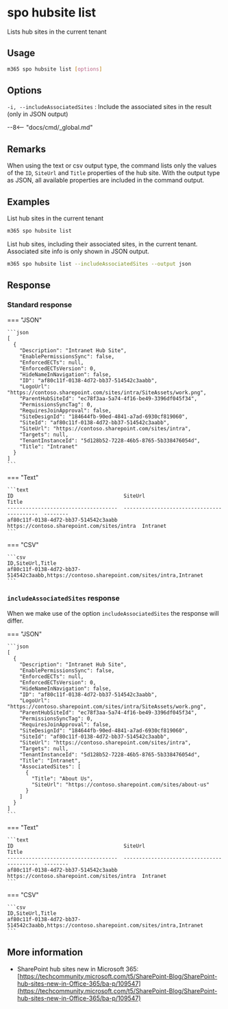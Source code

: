# spo hubsite list

Lists hub sites in the current tenant

## Usage

```sh
m365 spo hubsite list [options]
```

## Options

`-i, --includeAssociatedSites`
: Include the associated sites in the result (only in JSON output)

--8<-- "docs/cmd/_global.md"

## Remarks

When using the text or csv output type, the command lists only the values of the `ID`, `SiteUrl` and `Title` properties of the hub site. With the output type as JSON, all available properties are included in the command output.

## Examples

List hub sites in the current tenant

```sh
m365 spo hubsite list
```

List hub sites, including their associated sites, in the current tenant. Associated site info is only shown in JSON output.

```sh
m365 spo hubsite list --includeAssociatedSites --output json
```

## Response

### Standard response

=== "JSON"

    ```json
    [
      {
        "Description": "Intranet Hub Site",
        "EnablePermissionsSync": false,
        "EnforcedECTs": null,
        "EnforcedECTsVersion": 0,
        "HideNameInNavigation": false,
        "ID": "af80c11f-0138-4d72-bb37-514542c3aabb",
        "LogoUrl": "https://contoso.sharepoint.com/sites/intra/SiteAssets/work.png",
        "ParentHubSiteId": "ec78f3aa-5a74-4f16-be49-3396df045f34",
        "PermissionsSyncTag": 0,
        "RequiresJoinApproval": false,
        "SiteDesignId": "184644fb-90ed-4841-a7ad-6930cf819060",
        "SiteId": "af80c11f-0138-4d72-bb37-514542c3aabb",
        "SiteUrl": "https://contoso.sharepoint.com/sites/intra",
        "Targets": null,
        "TenantInstanceId": "5d128b52-7228-46b5-8765-5b338476054d",
        "Title": "Intranet"
      }
    ]
    ```

=== "Text"

    ```text
    ID                                    SiteUrl                                     Title
    ------------------------------------  ------------------------------------------  --------
    af80c11f-0138-4d72-bb37-514542c3aabb  https://contoso.sharepoint.com/sites/intra  Intranet
    ```

=== "CSV"

    ```csv
    ID,SiteUrl,Title
    af80c11f-0138-4d72-bb37-514542c3aabb,https://contoso.sharepoint.com/sites/intra,Intranet
    ```

### `includeAssociatedSites` response

When we make use of the option `includeAssociatedSites` the response will differ. 

=== "JSON"

    ```json
    [
      {
        "Description": "Intranet Hub Site",
        "EnablePermissionsSync": false,
        "EnforcedECTs": null,
        "EnforcedECTsVersion": 0,
        "HideNameInNavigation": false,
        "ID": "af80c11f-0138-4d72-bb37-514542c3aabb",
        "LogoUrl": "https://contoso.sharepoint.com/sites/intra/SiteAssets/work.png",
        "ParentHubSiteId": "ec78f3aa-5a74-4f16-be49-3396df045f34",
        "PermissionsSyncTag": 0,
        "RequiresJoinApproval": false,
        "SiteDesignId": "184644fb-90ed-4841-a7ad-6930cf819060",
        "SiteId": "af80c11f-0138-4d72-bb37-514542c3aabb",
        "SiteUrl": "https://contoso.sharepoint.com/sites/intra",
        "Targets": null,
        "TenantInstanceId": "5d128b52-7228-46b5-8765-5b338476054d",
        "Title": "Intranet",
        "AssociatedSites": [
          {
            "Title": "About Us",
            "SiteUrl": "https://contoso.sharepoint.com/sites/about-us"
          }
        ]
      }
    ]
    ```

=== "Text"

    ```text
    ID                                    SiteUrl                                     Title
    ------------------------------------  ------------------------------------------  --------
    af80c11f-0138-4d72-bb37-514542c3aabb  https://contoso.sharepoint.com/sites/intra  Intranet
    ```

=== "CSV"

    ```csv
    ID,SiteUrl,Title
    af80c11f-0138-4d72-bb37-514542c3aabb,https://contoso.sharepoint.com/sites/intra,Intranet
    ```

## More information

- SharePoint hub sites new in Microsoft 365: [https://techcommunity.microsoft.com/t5/SharePoint-Blog/SharePoint-hub-sites-new-in-Office-365/ba-p/109547](https://techcommunity.microsoft.com/t5/SharePoint-Blog/SharePoint-hub-sites-new-in-Office-365/ba-p/109547)
